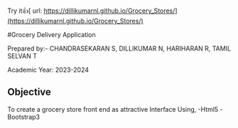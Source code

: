 Try it👍[ url: https://dillikumarnl.github.io/Grocery_Stores/](https://dillikumarnl.github.io/Grocery_Stores/)

#Grocery Delivery Application
 
Prepared by:- 
CHANDRASEKARAN S,
DILLIKUMAR N,
HARIHARAN R,
TAMIL SELVAN T 

Academic Year: 2023-2024
 
## Objective 
To create a grocery store front end as attractive Interface Using,
 -Html5
 -Bootstrap3
 
 
